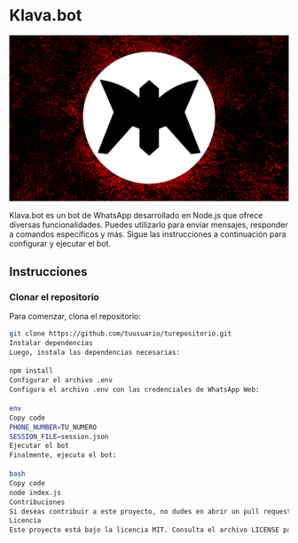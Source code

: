# Klava.bot
![Logo](logo.png)

Klava.bot es un bot de WhatsApp desarrollado en Node.js que ofrece diversas funcionalidades. Puedes utilizarlo para enviar mensajes, responder a comandos específicos y más. Sigue las instrucciones a continuación para configurar y ejecutar el bot.

## Instrucciones

### Clonar el repositorio

Para comenzar, clona el repositorio:

```bash
git clone https://github.com/tuusuario/turepositorio.git
Instalar dependencias
Luego, instala las dependencias necesarias:

npm install
Configurar el archivo .env
Configura el archivo .env con las credenciales de WhatsApp Web:

env
Copy code
PHONE_NUMBER=TU_NUMERO
SESSION_FILE=session.json
Ejecutar el bot
Finalmente, ejecuta el bot:

bash
Copy code
node index.js
Contribuciones
Si deseas contribuir a este proyecto, no dudes en abrir un pull request.
Licencia
Este proyecto está bajo la licencia MIT. Consulta el archivo LICENSE para más detalles.


